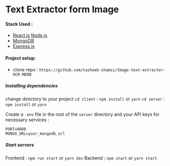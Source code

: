 # Text Extractor form Image

#### Stack Used :

- [React.js](http://reactjs.org)
  [Node.js](https://nodejs.org/)
- [MongoDB](https://www.mongodb.com/)
- [Express.js](http://expressjs.org/)

#### Project setup:

- clone repo : `https://github.com/tazheeb-shamsi/Image-text-extractor-OCR-MERN`

##### Installing dependencies

change directory to your project
`cd client` : `npm install` or `yarn`
`cd server` : `npm install` or `yarn`

Create a `.env` file in the root of the `server` directory and your API keys for necessary services :

```
PORT=8080
MONGO_URL=your_mongodb_url
```

##### Start servers

Frontend : `npm run start` or `yarn dev`
Backend : `npm start` or `yarn start`

